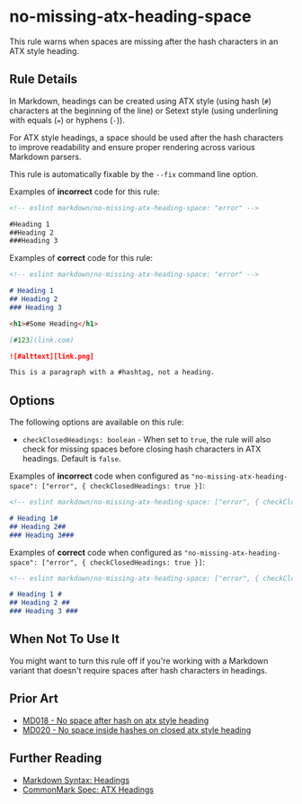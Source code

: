 # no-missing-atx-heading-space

This rule warns when spaces are missing after the hash characters in an ATX style heading.

## Rule Details

In Markdown, headings can be created using ATX style (using hash (`#`) characters at the beginning of the line) or Setext style (using underlining with equals (`=`) or hyphens (`-`)).

For ATX style headings, a space should be used after the hash characters to improve readability and ensure proper rendering across various Markdown parsers.

This rule is automatically fixable by the `--fix` command line option.

Examples of **incorrect** code for this rule:

```md
<!-- eslint markdown/no-missing-atx-heading-space: "error" -->

#Heading 1
##Heading 2
###Heading 3
```

Examples of **correct** code for this rule:

```md
<!-- eslint markdown/no-missing-atx-heading-space: "error" -->

# Heading 1
## Heading 2
### Heading 3

<h1>#Some Heading</h1>

[#123](link.com)

![#alttext][link.png]

This is a paragraph with a #hashtag, not a heading.
```

## Options

The following options are available on this rule:

* `checkClosedHeadings: boolean` - When set to `true`, the rule will also check for missing spaces before closing hash characters in ATX headings. Default is `false`.

Examples of **incorrect** code when configured as `"no-missing-atx-heading-space": ["error", { checkClosedHeadings: true }]`:

```markdown
<!-- eslint markdown/no-missing-atx-heading-space: ["error", { checkClosedHeadings: true }] -->

# Heading 1#
## Heading 2##
### Heading 3###
```

Examples of **correct** code when configured as `"no-missing-atx-heading-space": ["error", { checkClosedHeadings: true }]`:

```markdown
<!-- eslint markdown/no-missing-atx-heading-space: ["error", { checkClosedHeadings: true }] -->

# Heading 1 #
## Heading 2 ##
### Heading 3 ###
```

## When Not To Use It

You might want to turn this rule off if you're working with a Markdown variant that doesn't require spaces after hash characters in headings.

## Prior Art

- [MD018 - No space after hash on atx style heading](https://github.com/DavidAnson/markdownlint/blob/main/doc/md018.md)
- [MD020 - No space inside hashes on closed atx style heading](https://github.com/DavidAnson/markdownlint/blob/main/doc/md020.md)

## Further Reading

- [Markdown Syntax: Headings](https://daringfireball.net/projects/markdown/syntax#header)
- [CommonMark Spec: ATX Headings](https://spec.commonmark.org/0.30/#atx-headings) 